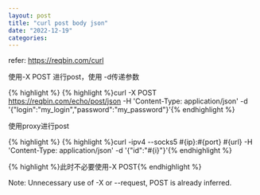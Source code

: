 ```yaml
---
layout: post
title: "curl post body json"
date: "2022-12-19"
categories: 
---
```

<p>refer: <a href="https://reqbin.com/curl">https://reqbin.com/curl</a></p>

<p>使用-X POST 进行post，使用 -d传递参数</p>

{% highlight %}
{% highlight %}curl -X POST https://reqbin.com/echo/post/json -H &#39;Content-Type: application/json&#39; -d &#39;{&quot;login&quot;:&quot;my_login&quot;,&quot;password&quot;:&quot;my_password&quot;}&#39;{% endhighlight %}

<p>使用proxy进行post</p>

{% highlight %}
{% highlight %}curl -ipv4 --socks5 #{ip}:#{port} #{url} -H &#39;Content-Type: application/json&#39; -d &#39;{&quot;id&quot;:&quot;#{i}&quot;}&#39;{% endhighlight %}

<p>{% highlight %}此时不必要使用-X POST{% endhighlight %}</p>

<p>Note: Unnecessary use of -X or --request, POST is already inferred.</p>

